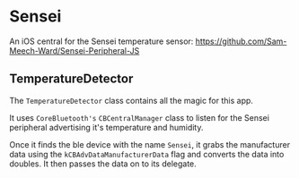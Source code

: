 # Sensei 

An iOS central for the Sensei temperature sensor: https://github.com/Sam-Meech-Ward/Sensei-Peripheral-JS

## TemperatureDetector

The `TemperatureDetector` class contains all the magic for this app.

It uses `CoreBluetooth's` `CBCentralManager` class to listen for the Sensei peripheral advertising it's temperature and humidity.

Once it finds the ble device with the name `Sensei`, it grabs the manufacturer data using the `kCBAdvDataManufacturerData` flag and converts the data into doubles. It then passes the data on to its delegate.